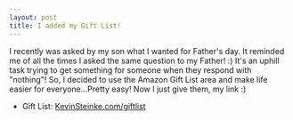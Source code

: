 ```yaml
---
layout: post
title: I added my Gift List!
---
```


I recently was asked by my son what I wanted for Father's day. It reminded me of all the times I asked the same question to my Father! :) It's an uphill task trying to get something for someone when they respond with "nothing"! So, I decided to use the Amazon Gift List area and make life easier for everyone...Pretty easy! Now I just give them, my link :) 
- Gift List: [KevinSteinke.com/giftlist](https://KevinSteinke.com/giftlist)
